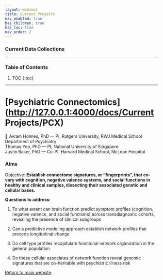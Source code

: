 ```yaml
---
layout: minimal
title: Current Projects
nav_enabled: true
has_children: true
has_toc: true
nav_order: 2
---
```


### Current Data Collections
---
### Table of Contents
1. TOC
{:toc}
---
# [Psychiatric Connectomics](http://127.0.0.1:4000/docs/Current Projects/PCX)
👤 Avram Holmes, PhD — PI, Rutgers University, RWJ Medical School Department of Psychiatry  
Thomas Yeo, PhD — PI, National University of Singapore  
Justin Baker, PhD — Co-PI, Harvard Medical School, McLean Hospital  

### Aims

Objective:  **Establish connectome signatures, or “fingerprints”, that co-vary with cognition, negative valence systems, and social functions in healthy and clinical samples, dissecting their associated genetic and cellular bases.**

**Questions to address:**
1) To what extent can brain function predict symptom profiles (cognition, negative valence, and social functions) across transdiagnostic cohorts, revealing the presence of clinical subgroups 

2) Can a predictive modeling approach establish network profiles that precede longitudinal change

3) Do cell type profiles recapitulate functional network organization in the general
population

4) Do these cellular associates of network function reveal genomic signatures that are co-heritable with psychiatric illness risk 




[Return to main website]({{site.baseurl}}/).

